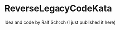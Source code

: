 ReverseLegacyCodeKata
=====================

Idea and code by Ralf Schoch (I just published it here)